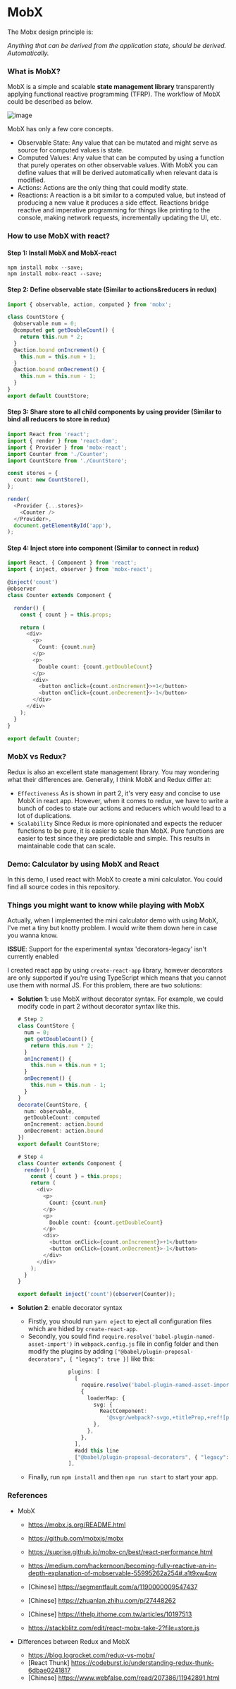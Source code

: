 # MobX



The Mobx design principle is:

*Anything that can be derived from the application state, should be derived. Automatically.*



### What is MobX?

MobX is a simple and scalable **state management library** transparently applying functional reactive programming (TFRP). The workflow of MobX could be described as below.

![image](./flow.png)

MobX has only a few core concepts. 

* Observable State: Any value that can be mutated and might serve as source for computed values is state. 
* Computed Values: Any value that can be computed by using a function that purely operates on other observable values. With MobX you can define values that will be derived automatically when relevant data is modified.
* Actions: Actions are the only thing that could modify state.
* Reactions: A reaction is a bit similar to a computed value, but instead of producing a new value it produces a side effect. Reactions bridge reactive and imperative programming for things like printing to the console, making network requests, incrementally updating the UI, etc. 



### How to use MobX with react?

#### Step 1: Install MobX and MobX-react

```node
npm install mobx --save;
npm install mobx-react --save;
```

#### Step 2: Define observable state (Similar to actions&reducers in redux)

```typescript
import { observable, action, computed } from 'mobx';

class CountStore {
  @observable num = 0;            
  @computed get getDoubleCount() {
    return this.num * 2;
  }
  @action.bound onIncrement() {
    this.num = this.num + 1;
  }
  @action.bound onDecrement() {
    this.num = this.num - 1;
  }
}
export default CountStore;
```

#### Step 3: Share store to all child components by using provider (Similar to bind all reducers to store in redux)

```typescript
import React from 'react';
import { render } from 'react-dom';
import { Provider } from 'mobx-react';
import Counter from './Counter';
import CountStore from './CountStore';

const stores = {
  count: new CountStore(),
};

render(
  <Provider {...stores}>
    <Counter />
  </Provider>,
  document.getElementById('app'),
);
```

#### Step 4: Inject store into component (Similar to connect in redux)

```typescript
import React, { Component } from 'react';
import { inject, observer } from 'mobx-react';

@inject('count')
@observer
class Counter extends Component {

  render() {
    const { count } = this.props;

    return (
      <div>
        <p>
          Count: {count.num}
        </p>
        <p>
          Double count: {count.getDoubleCount}
        </p>
        <div>
          <button onClick={count.onIncrement}>+1</button>
          <button onClick={count.onDecrement}>-1</button>
        </div>
      </div>
    );
  }
}

export default Counter;
```



### MobX vs Redux?

Redux is also an excellent state management library. You may wondering what their differences are. Generally, I think MobX and Redux differ at: 

* `Effectiveness` As is shown in part 2, it's very easy and concise to use MobX in react app. However, when it comes to redux, we have to write a bunch of codes to state our actions and reducers which would lead to a lot of duplications. 
* `Scalability` Since Redux is more opinionated and expects the reducer functions to be pure, it is easier to scale than MobX. Pure functions are easier to test since they are predictable and simple. This results in maintainable code that can scale. 



### Demo: Calculator by using MobX and React

In this demo, I used react with MobX to create a mini calculator. You could find all source codes in this repository.  



### Things you might want to know while playing with MobX

Actually, when I implemented the mini calculator demo with using MobX, I've met a tiny but knotty problem. I would write them down here in case you wanna know. 

**ISSUE**: Support for the experimental syntax 'decorators-legacy' isn't currently enabled

I created react app by using `create-react-app` library, however decorators are only supported if you're using TypeScript which means that you cannot use them with normal JS. For this problem, there are two solutions:

* **Solution 1**: use MobX without decorator syntax. For example, we could modify code in part 2 without decorator syntax like this. 

  ```typescript
  # Step 2
  class CountStore {
    num = 0;            
    get getDoubleCount() {
      return this.num * 2;
    }
    onIncrement() {
      this.num = this.num + 1;
    }
    onDecrement() {
      this.num = this.num - 1;
    }
  }
  decorate(CountStore, {
    num: observable,
    getDoubleCount: computed
    onIncrement: action.bound
    onDecrement: action.bound
  })
  export default CountStore;
  
  # Step 4
  class Counter extends Component {
    render() {
      const { count } = this.props;
      return (
        <div>
          <p>
            Count: {count.num}
          </p>
          <p>
            Double count: {count.getDoubleCount}
          </p>
          <div>
            <button onClick={count.onIncrement}>+1</button>
            <button onClick={count.onDecrement}>-1</button>
          </div>
        </div>
      );
    }
  }
  
  export default inject('count')(observer(Counter));
  ```

* **Solution 2**: enable decorator syntax

  * Firstly, you should run `yarn eject` to eject all configuration files which are hided by `create-react-app`. 
  * Secondly, you sould find `require.resolve('babel-plugin-named-asset-import')` in `webpack.config.js` file in config folder and then modify the plugins by adding `["@babel/plugin-proposal-decorators", { "legacy": true }]` like this:

  ```typescript
                  plugins: [
                    [
                      require.resolve('babel-plugin-named-asset-import'),
                      {
                        loaderMap: {
                          svg: {
                            ReactComponent:
                              '@svgr/webpack?-svgo,+titleProp,+ref![path]',
                          },
                        },
                      },
                    ],
                    #add this line
                    ["@babel/plugin-proposal-decorators", { "legacy": true }] 
                  ],
  ```

  * Finally, run `npm install` and then `npm run start` to start your app. 

  

### References

* MobX

  * https://mobx.js.org/README.html

  * https://github.com/mobxjs/mobx
  * https://suprise.github.io/mobx-cn/best/react-performance.html
  * https://medium.com/hackernoon/becoming-fully-reactive-an-in-depth-explanation-of-mobservable-55995262a254#.a1t9xw4pw
  * [Chinese] https://segmentfault.com/a/1190000009547437
  * [Chinese] https://zhuanlan.zhihu.com/p/27448262
  * [Chinese] https://ithelp.ithome.com.tw/articles/10197513
  * https://stackblitz.com/edit/react-mobx-take-2?file=store.js

* Differences between Redux and MobX
  * https://blog.logrocket.com/redux-vs-mobx/
  * [React Thunk] https://codeburst.io/understanding-redux-thunk-6dbae0241817
  * [Chinese] https://www.webfalse.com/read/207386/11942891.html